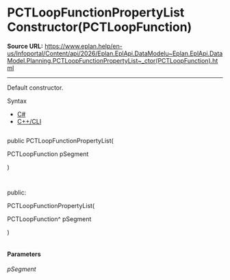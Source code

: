 # PCTLoopFunctionPropertyList Constructor(PCTLoopFunction)

**Source URL:** https://www.eplan.help/en-us/Infoportal/Content/api/2026/Eplan.EplApi.DataModelu~Eplan.EplApi.DataModel.Planning.PCTLoopFunctionPropertyList~_ctor(PCTLoopFunction).html

---

Default constructor.

Syntax

- [C#](#i-syntax-CS)
- [C++/CLI](#i-syntax-CPP2005)

```
```
public PCTLoopFunctionPropertyList( 

   PCTLoopFunction pSegment

)
```
```

```
```
public:

PCTLoopFunctionPropertyList( 

   PCTLoopFunction^ pSegment

)
```
```

#### Parameters

*pSegment*
